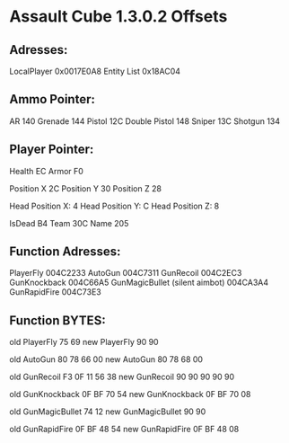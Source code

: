 # Assault Cube 1.3.0.2 Offsets
## Adresses:

LocalPlayer 0x0017E0A8
Entity List 0x18AC04

## Ammo Pointer:

AR 140
Grenade 144
Pistol 12C
Double Pistol 148
Sniper 13C
Shotgun 134

## Player Pointer:

Health EC 
Armor F0 

Position X 2C
Position Y 30
Position Z 28

Head Position X:   4
Head Position Y:   C
Head Position Z:   8

IsDead B4
Team 30C
Name 205

## Function Adresses:

PlayerFly 004C2233
AutoGun 004C7311
GunRecoil 004C2EC3
GunKnockback 004C66A5
GunMagicBullet (silent aimbot) 004CA3A4
GunRapidFire 004C73E3

## Function BYTES:

old PlayerFly 75 69
new PlayerFly 90 90

old AutoGun 80 78 66 00
new AutoGun 80 78 68 00

old GunRecoil F3 0F 11 56 38
new GunRecoil 90 90 90 90 90

old GunKnockback 0F BF 70 54
new GunKnockback 0F BF 70 08

old GunMagicBullet 74 12
new GunMagicBullet 90 90

old GunRapidFire 0F BF 48 54
new GunRapidFire 0F BF 48 08
